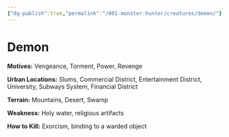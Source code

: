 ```yaml
---
{"dg-publish":true,"permalink":"/001-monster-hunter/creatures/demon/"}
---
```


# Demon

**Motives:** Vengeance, Torment, Power, Revenge

**Urban Locations:** Slums, Commercial District, Entertainment District, University, Subways System, Financial District

**Terrain:** Mountains, Desert, Swamp

**Weakness:** Holy water, religious artifacts

**How to Kill:** Exorcism, binding to a warded object
